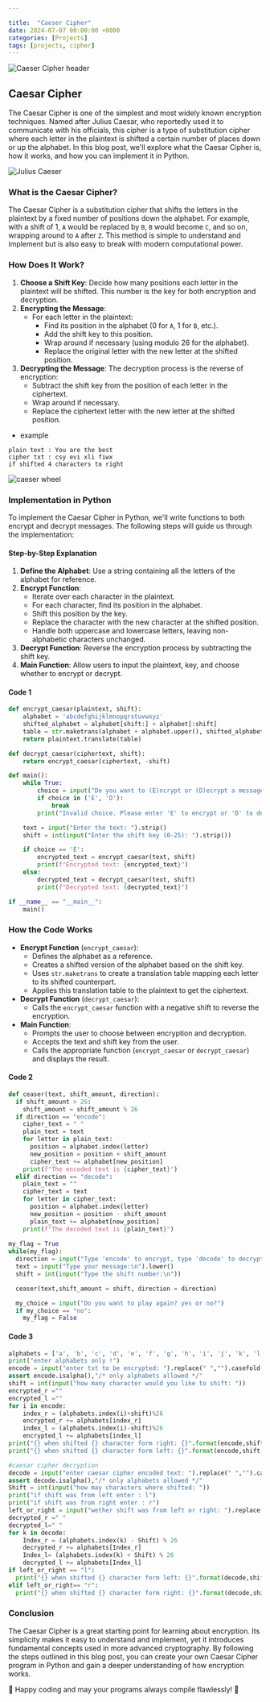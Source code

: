 ```yaml
---

title:  "Caeser Cipher"
date: 2024-07-07 00:00:00 +0800 
categories: [Projects] 
tags: [projects, cipher] 
---
```

![Caeser Cipher header](/assets/Caesar-Cipher.png)

## Caesar Cipher

The Caesar Cipher is one of the simplest and most widely known encryption techniques. Named after Julius Caesar, who reportedly used it to communicate with his officials, this cipher is a type of substitution cipher where each letter in the plaintext is shifted a certain number of places down or up the alphabet. In this blog post, we'll explore what the Caesar Cipher is, how it works, and how you can implement it in Python.

![Julius Caeser](/assets/julius-caesar.webp)

### What is the Caesar Cipher?

The Caesar Cipher is a substitution cipher that shifts the letters in the plaintext by a fixed number of positions down the alphabet. For example, with a shift of 1, `A` would be replaced by `B`, `B` would become `C`, and so on, wrapping around to `A` after `Z`. This method is simple to understand and implement but is also easy to break with modern computational power.

### How Does It Work?

1. **Choose a Shift Key**: Decide how many positions each letter in the plaintext will be shifted. This number is the key for both encryption and decryption.
2. **Encrypting the Message**:
   - For each letter in the plaintext:
     - Find its position in the alphabet (0 for `A`, 1 for `B`, etc.).
     - Add the shift key to this position.
     - Wrap around if necessary (using modulo 26 for the alphabet).
     - Replace the original letter with the new letter at the shifted position.
3. **Decrypting the Message**: The decryption process is the reverse of encryption:
   - Subtract the shift key from the position of each letter in the ciphertext.
   - Wrap around if necessary.
   - Replace the ciphertext letter with the new letter at the shifted position.

- example 
```
plain text : You are the best
cipher txt : csy evi xli fiwx 
if shifted 4 characters to right 
```

![caeser wheel](/assets/caesar-cipher-wheel-.webp)

### Implementation in Python

To implement the Caesar Cipher in Python, we'll write functions to both encrypt and decrypt messages. The following steps will guide us through the implementation:

#### Step-by-Step Explanation

1. **Define the Alphabet**: Use a string containing all the letters of the alphabet for reference.
2. **Encrypt Function**:
   - Iterate over each character in the plaintext.
   - For each character, find its position in the alphabet.
   - Shift this position by the key.
   - Replace the character with the new character at the shifted position.
   - Handle both uppercase and lowercase letters, leaving non-alphabetic characters unchanged.
3. **Decrypt Function**: Reverse the encryption process by subtracting the shift key.
4. **Main Function**: Allow users to input the plaintext, key, and choose whether to encrypt or decrypt.

#### Code 1 

```python
def encrypt_caesar(plaintext, shift):
    alphabet = 'abcdefghijklmnopqrstuvwxyz'
    shifted_alphabet = alphabet[shift:] + alphabet[:shift]
    table = str.maketrans(alphabet + alphabet.upper(), shifted_alphabet + shifted_alphabet.upper())
    return plaintext.translate(table)

def decrypt_caesar(ciphertext, shift):
    return encrypt_caesar(ciphertext, -shift)

def main():
    while True:
        choice = input("Do you want to (E)ncrypt or (D)ecrypt a message? ").strip().upper()
        if choice in ('E', 'D'):
            break
        print("Invalid choice. Please enter 'E' to encrypt or 'D' to decrypt.")

    text = input("Enter the text: ").strip()
    shift = int(input("Enter the shift key (0-25): ").strip())

    if choice == 'E':
        encrypted_text = encrypt_caesar(text, shift)
        print(f"Encrypted text: {encrypted_text}")
    else:
        decrypted_text = decrypt_caesar(text, shift)
        print(f"Decrypted text: {decrypted_text}")

if __name__ == "__main__":
    main()
```

### How the Code Works

- **Encrypt Function** (`encrypt_caesar`):
  - Defines the alphabet as a reference.
  - Creates a shifted version of the alphabet based on the shift key.
  - Uses `str.maketrans` to create a translation table mapping each letter to its shifted counterpart.
  - Applies this translation table to the plaintext to get the ciphertext.
- **Decrypt Function** (`decrypt_caesar`):
  - Calls the `encrypt_caesar` function with a negative shift to reverse the encryption.
- **Main Function**:
  - Prompts the user to choose between encryption and decryption.
  - Accepts the text and shift key from the user.
  - Calls the appropriate function (`encrypt_caesar` or `decrypt_caesar`) and displays the result.

#### Code 2  
```python
def ceaser(text, shift_amount, direction):
  if shift_amount > 26:
    shift_amount = shift_amount % 26
  if direction == "encode":
    cipher_text = " "
    plain_text = text
    for letter in plain_text:
      position = alphabet.index(letter)
      new_position = position + shift_amount
      cipher_text += alphabet[new_position]
    print(f"The encoded text is {cipher_text}")
  elif direction == "decode":
    plain_text = ""
    cipher_text = text
    for letter in cipher_text:
      position = alphabet.index(letter)
      new_position = position - shift_amount
      plain_text += alphabet[new_position]
    print(f"The decoded text is {plain_text}")
  
my_flag = True
while(my_flag):   
  direction = input("Type 'encode' to encrypt, type 'decode' to decrypt:\n")
  text = input("Type your message:\n").lower()
  shift = int(input("Type the shift number:\n"))

  ceaser(text,shift_amount = shift, direction = direction)

  my_choice = input("Do you want to play again? yes or no?")
  if my_choice == "no":
    my_flag = False
```

#### Code 3  

```python
alphabets = ['a', 'b', 'c', 'd', 'e', 'f', 'g', 'h', 'i', 'j', 'k', 'l', 'm', 'n', 'o', 'p', 'q', 'r', 's', 't', 'u', 'v', 'w', 'x', 'y', 'z']
print("enter alphabets only !")
encode = input("enter txt to be encrypted: ").replace(" ","").casefold()
assert encode.isalpha(),"/* only alphabets allowed */"
shift = int(input("how many character would you like to shift: "))
encrypted_r =""
encrypted_l =""
for i in encode:
    index_r = (alphabets.index(i)+shift)%26
    encrypted_r += alphabets[index_r]
    index_l = (alphabets.index(i)-shift)%26
    encrypted_l += alphabets[index_l]
print("{} when shifted {} character form right: {}".format(encode,shift,encrypted_r))
print("{} when shifted {} character form left: {}".format(encode,shift,encrypted_l))

#caesar cipher decryption
decode = input("enter caesar cipher encoded text: ").replace(" ","").casefold()
assert decode.isalpha(),"/* only alphabets allowed */"
Shift = int(input("how may characters where shifted: "))
print("if shift was from left enter : l")
print("if shift was from right enter : r")
left_or_right = input("wether shift was from left or right: ").replace(" ","").casefold()
decrypted_r =" "
decrypted_l=" "
for k in decode:
    Index_r = (alphabets.index(k) - Shift) % 26
    decrypted_r += alphabets[Index_r]
    Index_l= (alphabets.index(k) + Shift) % 26
    decrypted_l += alphabets[Index_l]
if left_or_right == "l":
  print("{} when shifted {} character form left: {}".format(decode,shift,decrypted_l))
elif left_or_right== "r":
  print("{} when shifted {} character form right: {}".format(decode,shift,decrypted_r))
```

### Conclusion

The Caesar Cipher is a great starting point for learning about encryption. Its simplicity makes it easy to understand and implement, yet it introduces fundamental concepts used in more advanced cryptography. By following the steps outlined in this blog post, you can create your own Caesar Cipher program in Python and gain a deeper understanding of how encryption works.

💙 Happy coding and may your programs always compile flawlessly! 💙

